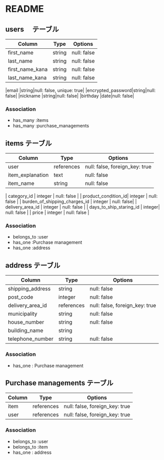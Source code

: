 # README

## users 　テーブル

|Column            |Type   |Options    |
|------------------|-------|-----------|
|first_name              |string|null: false|
|last_name              |string|null: false|
|first_name_kana     |string|null: false|
|last_name_kana |string|null: false|

|email             |string|null: false, unique: true|
|encrypted_password|string|null: false|
|nickname          |string|null: false|
|birthday          |date|null: false|


### Association

 - has_many :items
 - has_many :purchase_managements
 

 ## items テーブル

| Column   | Type      | Options     |
| ---------| --------- | ----------- |
| user             | references | null: false, foreign_key: true  |
| item_explanation       | text      | null: false |
| item_name        | string    | null: false |

| category_id      | integer  | null: false |
| product_condition_id| integer   | null: false |
| burden_of_shipping_charges_id   | integer    | null: false|
| delivery_area_id        | integer | null: false |
| days_to_ship_staring_id | integer| null: false |
| price                | integer | null: false |

### Association

 - belongs_to :user
 - has_one :Purchase management
 - has_one :address
 

 ## address テーブル

| Column   | Type      | Options     |
| ---------| --------- | ----------- |
| shipping_address | string | null: false |
| post_code        | integer| null: false |
| delivery_area_id | references | null: false, foreign_key: true  |
| municipality     | string | null: false |
| house_number     | string | null: false |
| building_name    | string |
| telephone_number | string | null: false |

### Association

- has_one : Purchase management


 ## Purchase managements テーブル

| Column   | Type      | Options     |
| ---------| --------- | ----------- |
| item    | references | null: false, foreign_key: true |
| user    | references | null: false, foreign_key: true |


### Association

 - belongs_to :user
 - belongs_to :item
 - has_one : address

